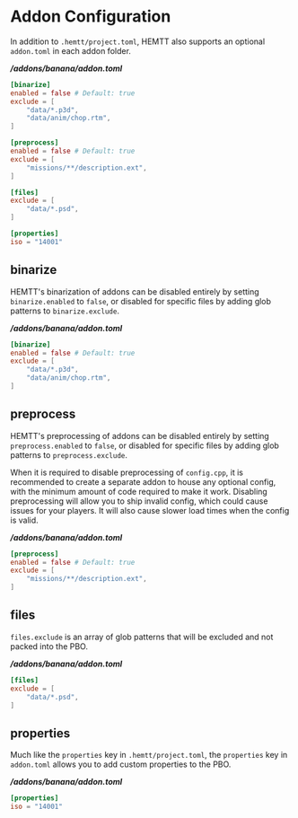 # Addon Configuration

In addition to `.hemtt/project.toml`, HEMTT also supports an optional `addon.toml` in each addon folder.

**_/addons/banana/addon.toml_**

```toml
[binarize]
enabled = false # Default: true
exclude = [
    "data/*.p3d",
    "data/anim/chop.rtm",
]

[preprocess]
enabled = false # Default: true
exclude = [
    "missions/**/description.ext",
]

[files]
exclude = [
    "data/*.psd",
]

[properties]
iso = "14001"
```

## binarize

HEMTT's binarization of addons can be disabled entirely by setting `binarize.enabled` to `false`, or disabled for specific files by adding glob patterns to `binarize.exclude`.

**_/addons/banana/addon.toml_**

```toml
[binarize]
enabled = false # Default: true
exclude = [
    "data/*.p3d",
    "data/anim/chop.rtm",
]
```

## preprocess

HEMTT's preprocessing of addons can be disabled entirely by setting `preprocess.enabled` to `false`, or disabled for specific files by adding glob patterns to `preprocess.exclude`.

When it is required to disable preprocessing of `config.cpp`, it is recommended to create a separate addon to house any optional config, with the minimum amount of code required to make it work. Disabling preprocessing will allow you to ship invalid config, which could cause issues for your players. It will also cause slower load times when the config is valid.

**_/addons/banana/addon.toml_**

```toml
[preprocess]
enabled = false # Default: true
exclude = [
    "missions/**/description.ext",
]
```

## files

`files.exclude` is an array of glob patterns that will be excluded and not packed into the PBO.

**_/addons/banana/addon.toml_**

```toml
[files]
exclude = [
    "data/*.psd",
]
```

## properties

Much like the `properties` key in `.hemtt/project.toml`, the `properties` key in `addon.toml` allows you to add custom properties to the PBO.

**_/addons/banana/addon.toml_**

```toml
[properties]
iso = "14001"
```
